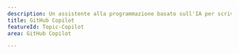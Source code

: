 ```yaml
---
description: Un assistente alla programmazione basato sull'IA per scrivere codice in modo più semplice e veloce.
title: GitHub Copilot
featureId: Topic-Copilot
area: GitHub Copilot

---
```



